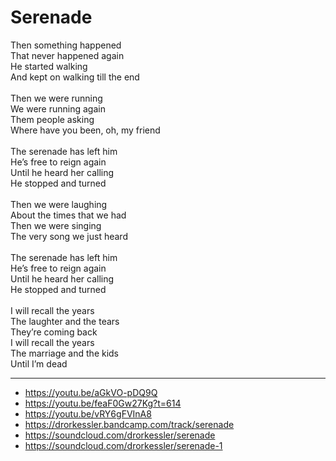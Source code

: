 # Serenade

Then something happened\
That never happened again\
He started walking\
And kept on walking till the end\
\
Then we were running\
We were running again\
Them people asking\
Where have you been, oh, my friend\
\
The serenade has left him\
He’s free to reign again\
Until he heard her calling\
He stopped and turned\
\
Then we were laughing\
About the times that we had\
Then we were singing\
The very song we just heard\
\
The serenade has left him\
He’s free to reign again\
Until he heard her calling\
He stopped and turned\
\
I will recall the years\
The laughter and the tears\
They’re coming back\
I will recall the years\
The marriage and the kids\
Until I’m dead

---
- https://youtu.be/aGkVO-pDQ9Q
- https://youtu.be/feaF0Gw27Kg?t=614
- https://youtu.be/vRY6gFVInA8
- https://drorkessler.bandcamp.com/track/serenade
- https://soundcloud.com/drorkessler/serenade
- https://soundcloud.com/drorkessler/serenade-1
